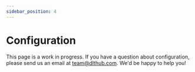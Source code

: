```yaml
---
sidebar_position: 4
---
```


# Configuration

This page is a work in progress. If you have a question about configuration,
please send us an email at team@dlthub.com. We'd be happy to help you!